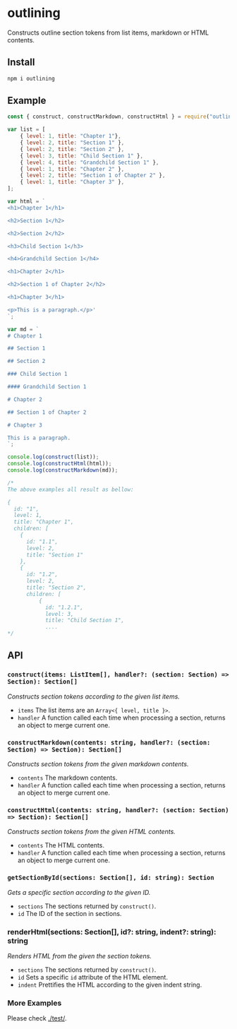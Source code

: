 # outlining

Constructs outline section tokens from list items, markdown or HTML contents.

## Install

```sh
npm i outlining
```

## Example

```javascript
const { construct, constructMarkdown, constructHtml } = require("outlining");

var list = [
    { level: 1, title: "Chapter 1"},
    { level: 2, title: "Section 1" },
    { level: 2, title: "Section 2" },
    { level: 3, title: "Child Section 1" },
    { level: 4, title: "Grandchild Section 1" },
    { level: 1, title: "Chapter 2" },
    { level: 2, title: "Section 1 of Chapter 2" },
    { level: 1, title: "Chapter 3" },
];

var html = `
<h1>Chapter 1</h1>

<h2>Section 1</h2>

<h2>Section 2</h2>

<h3>Child Section 1</h3>

<h4>Grandchild Section 1</h4>

<h1>Chapter 2</h1>

<h2>Section 1 of Chapter 2</h2>

<h1>Chapter 3</h1>

<p>This is a paragraph.</p>'
`;

var md = `
# Chapter 1

## Section 1

## Section 2

### Child Section 1

#### Grandchild Section 1

# Chapter 2

## Section 1 of Chapter 2

# Chapter 3

This is a paragraph.
`;

console.log(construct(list));
console.log(constructHtml(html));
console.log(constructMarkdown(md));

/*
The above examples all result as bellow:

{
  id: "1",
  level: 1,
  title: "Chapter 1",
  children: [
    {
      id: "1.1",
      level: 2,
      title: "Section 1"
    },
    {
      id: "1.2",
      level: 2,
      title: "Section 2",
      children: [
          {
            id: "1.2.1",
            level: 3,
            title: "Child Section 1",
            ....
*/
```

## API

### `construct(items: ListItem[], handler?: (section: Section) => Section): Section[]`

*Constructs section tokens according to the given list items.*

- `items` The list items are an `Array<{ level, title }>`.
- `handler` A function called each time when processing a section, returns an 
    object to merge current one.

### `constructMarkdown(contents: string, handler?: (section: Section) => Section): Section[]`

*Constructs section tokens from the given markdown contents.*

- `contents` The markdown contents.
- `handler` A function called each time when processing a section, returns an 
    object to merge current one.

### `constructHtml(contents: string, handler?: (section: Section) => Section): Section[]`

*Constructs section tokens from the given HTML contents.*

- `contents` The HTML contents.
- `handler` A function called each time when processing a section, returns an 
    object to merge current one.

### `getSectionById(sections: Section[], id: string): Section`

*Gets a specific section according to the given ID.*

- `sections` The sections returned by `construct()`.
- `id` The ID of the section in sections.

### renderHtml(sections: Section[], id?: string, indent?: string): string

*Renders HTML from the given the section tokens.*

- `sections` The sections returned by `construct()`.
- `id` Sets a specific `id` attribute of the HTML element.
- `indent` Prettifies the HTML according to the given indent string.

### More Examples

Please check [./test/](./test/).